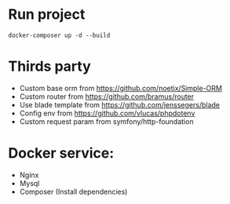 # Run project
```
docker-composer up -d --build
```

# Thirds party
- Custom base orm from https://github.com/noetix/Simple-ORM
- Custom router from https://github.com/bramus/router
- Use blade template from https://github.com/jenssegers/blade
- Config env from https://github.com/vlucas/phpdotenv
- Custom request param from symfony/http-foundation

# Docker service:
- Nginx
- Mysql
- Composer (Install dependencies)